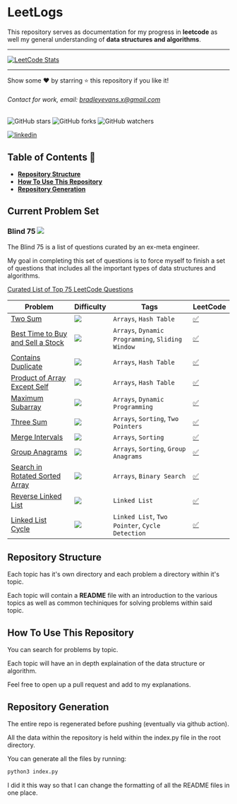 # LeetLogs

This repository serves as documentation for my progress in **leetcode** as well my general understanding of **data structures and algorithms**.

---

[![LeetCode Stats](https://leetcard.jacoblin.cool/SungJin-Woo?theme=light&font=Overpass%20Mono)](https://leetcode.com/SungJin-Woo)

---

Show some ❤️ by starring ⭐ this repository if you like it!

###### Contact for work, email: bradleyevans.x@gmail.com

![GitHub stars](https://img.shields.io/github/stars/bradleyevansx/leetlogs?style=social)
![GitHub forks](https://img.shields.io/github/forks/bradleyevansx/leetlogs?style=social)
![GitHub watchers](https://img.shields.io/github/watchers/bradleyevansx/leetlogs?style=social)

[![linkedin](https://img.shields.io/badge/Support-Recommend%2FEndorse%20me%20on%20Linkedin-blue?style=for-the-badge&logo=linkedin)](https://www.linkedin.com/in/bradleymevans)

## Table of Contents 📖

- **[Repository Structure️](#repository-structure)**
- **[How To Use This Repository](#how-to-use-this-repository)**
- **[Repository Generation](#repository-generation)**

## Current Problem Set

### Blind 75 ![](https://img.shields.io/badge/Progress-11%2F75-0078D4)

The Blind 75 is a list of questions curated by an ex-meta engineer.

My goal in completing this set of questions is to force myself to finish a set of questions that includes all the important types of data structures and algorithms.

[Curated List of Top 75 LeetCode Questions](https://www.teamblind.com/post/New-Year-Gift---Curated-List-of-Top-75-LeetCode-Questions-to-Save-Your-Time-OaM1orEU)

| Problem                                                                                               | Difficulty                                                | Tags                                              | LeetCode                                                                                             |
| ----------------------------------------------------------------------------------------------------- | --------------------------------------------------------- | ------------------------------------------------- | ---------------------------------------------------------------------------------------------------- |
| [Two Sum](https://leetcode.com/problems/two-sum/)                                                     | <img src="https://img.shields.io/badge/-Easy-green" />    | `Arrays`, `Hash Table`                            | [✅](./003%20-%20Hash%20Maps/002%20-%20Two%20Sum/README.md)                                          |
| [Best Time to Buy and Sell a Stock](https://leetcode.com/problems/best-time-to-buy-and-sell-a-stock/) | <img src="https://img.shields.io/badge/-Easy-green" />    | `Arrays`, `Dynamic Programming`, `Sliding Window` | [✅](./002%20-%20Two%20Pointers/001%20-%20Best%20Time%20to%20Buy%20and%20Sell%20a%20Stock/README.md) |
| [Contains Duplicate](https://leetcode.com/problems/contains-duplicate/)                               | <img src="https://img.shields.io/badge/-Easy-green" />    | `Arrays`, `Hash Table`                            | [✅](./003%20-%20Hash%20Maps/004%20-%20Contains%20Duplicate/README.md)                               |
| [Product of Array Except Self](https://leetcode.com/problems/product-of-array-except-self/)           | <img src="https://img.shields.io/badge/-Medium-orange" /> | `Arrays`, `Hash Table`                            | [✅](./001%20-%20Arrays%20and%20Strings/004%20-%20Product%20of%20Array%20Except%20Self/README.md)    |
| [Maximum Subarray](https://leetcode.com/problems/maximum-subarray/)                                   | <img src="https://img.shields.io/badge/-Medium-orange" /> | `Arrays`, `Dynamic Programming`                   | [✅](./001%20-%20Arrays%20and%20Strings/005%20-%20Maximum%20Subarray/README.md)                      |
| [Three Sum](https://leetcode.com/problems/3sum/)                                                      | <img src="https://img.shields.io/badge/-Medium-orange" /> | `Arrays`, `Sorting`, `Two Pointers`               | [✅](./001%20-%20Arrays%20and%20Strings/006%20-%20Three%20Sum/README.md)                             |
| [Merge Intervals](https://leetcode.com/problems/merge-intervals/)                                     | <img src="https://img.shields.io/badge/-Medium-orange" /> | `Arrays`, `Sorting`                               | [✅](./001%20-%20Arrays%20and%20Strings/007%20-%20Merge%20Intervals/README.md)                       |
| [Group Anagrams](https://leetcode.com/problems/group-anagrams/)                                       | <img src="https://img.shields.io/badge/-Medium-orange" /> | `Arrays`, `Sorting`, `Group Anagrams`             | [✅](./001%20-%20Arrays%20and%20Strings/008%20-%20Group%20Anagrams/README.md)                        |
| [Search in Rotated Sorted Array](https://leetcode.com/problems/search-in-rotated-sorted-array/)       | <img src="https://img.shields.io/badge/-Medium-orange" /> | `Arrays`, `Binary Search`                         | [✅](./001%20-%20Arrays%20and%20Strings/009%20-%20Search%20in%20Rotated%20Sorted%20Array/README.md)  |
| [Reverse Linked List](https://leetcode.com/problems/reverse-linked-list/)                             | <img src="https://img.shields.io/badge/-Medium-orange" /> | `Linked List`                                     | [✅](./007%20-%20Linked%20Lists/001%20-%20Reverse%20Linked%20List/README.md)                         |
| [Linked List Cycle](https://leetcode.com/problems/linked-list-cycle/)                                 | <img src="https://img.shields.io/badge/-Medium-orange" /> | `Linked List`, `Two Pointer`, `Cycle Detection`   | [✅](./007%20-%20Linked%20Lists/002%20-%20Linked%20List%20Cycle/README.md)                           |

## Repository Structure

Each topic has it's own directory and each problem a directory within it's topic.

Each topic will contain a **README** file with an introduction to the various topics as well as common techiniques for solving problems within said topic.

## How To Use This Repository

You can search for problems by topic.

Each topic will have an in depth explaination of the data structure or algorithm.

Feel free to open up a pull request and add to my explanations.

## Repository Generation

The entire repo is regenerated before pushing (eventually via github action).

All the data within the repository is held within the index.py file in the root directory.

You can generate all the files by running:

```zsh
python3 index.py
```

I did it this way so that I can change the formatting of all the README files in one place.
